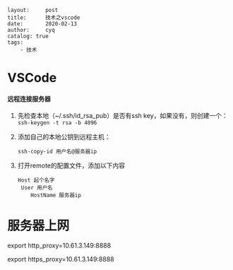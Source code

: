 ```
layout:     post
title:      技术之vscode
date:       2020-02-13
author:     cyq
catalog: true
tags:
    - 技术
```



# VSCode

#### 远程连接服务器

1. 先检查本地（~/.ssh/id_rsa_pub）是否有ssh key，如果没有，则创建一个：`ssh-keygen -t rsa -b 4096`

2. 添加自己的本地公钥到远程主机：

   `ssh-copy-id 用户名@服务器ip`

3. 打开remote的配置文件，添加以下内容

   ```
   Host 起个名字
    User 用户名
       HostName 服务器ip
   ```




# 服务器上网

export http_proxy=10.61.3.149:8888

export https_proxy=10.61.3.149:8888